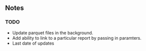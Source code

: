 ## Notes


### TODO

- Update parquet files in the background.
- Add ability to link to a particular report by passing in paramters.
- Last date of updates

###